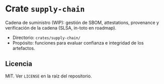 # Crate `supply-chain`

Cadena de suministro (WIP): gestión de SBOM, attestations, provenance y verificación de la cadena (SLSA, in-toto en roadmap).

- Directorio: `crates/supply-chain/`
- Propósito: funciones para evaluar confianza e integridad de los artefactos.

## Licencia

MIT. Ver `LICENSE` en la raíz del repositorio.
